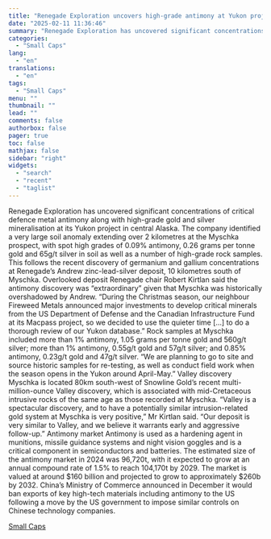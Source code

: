 ```yaml
---
title: "Renegade Exploration uncovers high-grade antimony at Yukon project’s Myschka prospect"
date: "2025-02-11 11:36:46"
summary: "Renegade Exploration has uncovered significant concentrations of critical defence metal antimony along with high-grade gold and silver mineralisation at its Yukon project in central Alaska. The company identified a very large soil anomaly extending over 2 kilometres at the Myschka prospect, with spot high grades of 0.09% antimony, 0.26 grams..."
categories:
  - "Small Caps"
lang:
  - "en"
translations:
  - "en"
tags:
  - "Small Caps"
menu: ""
thumbnail: ""
lead: ""
comments: false
authorbox: false
pager: true
toc: false
mathjax: false
sidebar: "right"
widgets:
  - "search"
  - "recent"
  - "taglist"
---
```


Renegade Exploration has uncovered significant concentrations of critical defence metal antimony along with high-grade gold and silver mineralisation at its Yukon project in central Alaska. The company identified a very large soil anomaly extending over 2 kilometres at the Myschka prospect, with spot high grades of 0.09% antimony, 0.26 grams per tonne gold and 65g/t silver in soil as well as a number of high-grade rock samples. This follows the recent discovery of germanium and gallium concentrations at Renegade’s Andrew zinc-lead-silver deposit, 10 kilometres south of Myschka. Overlooked deposit Renegade chair Robert Kirtlan said the antimony discovery was “extraordinary” given that Myschka was historically overshadowed by Andrew. “During the Christmas season, our neighbour Fireweed Metals announced major investments to develop critical minerals from the US Department of Defense and the Canadian Infrastructure Fund at its Macpass project, so we decided to use the quieter time […] to do a thorough review of our Yukon database.” Rock samples at Myschka included more than 1% antimony, 1.05 grams per tonne gold and 560g/t silver; more than 1% antimony, 0.55g/t gold and 57g/t silver; and 0.85% antimony, 0.23g/t gold and 47g/t silver. “We are planning to go to site and source historic samples for re-testing, as well as conduct field work when the season opens in the Yukon around April-May.” Valley discovery Myschka is located 80km south-west of Snowline Gold’s recent multi-million-ounce Valley discovery, which is associated with mid-Cretaceous intrusive rocks of the same age as those recorded at Myschka. “Valley is a spectacular discovery, and to have a potentially similar intrusion-related gold system at Myschka is very positive,” Mr Kirtlan said. “Our deposit is very similar to Valley, and we believe it warrants early and aggressive follow-up.” Antimony market Antimony is used as a hardening agent in munitions, missile guidance systems and night vision goggles and is a critical component in semiconductors and batteries. The estimated size of the antimony market in 2024 was 96,720t, with it expected to grow at an annual compound rate of 1.5% to reach 104,170t by 2029. The market is valued at around $160 billion and projected to grow to approximately $260b by 2032. China’s Ministry of Commerce announced in December it would ban exports of key high-tech materials including antimony to the US following a move by the US government to impose similar controls on Chinese technology companies.

[Small Caps](https://www.tradingview.com/news/smallcaps:3c1739e35094b:0-renegade-exploration-uncovers-high-grade-antimony-at-yukon-project-s-myschka-prospect/)
